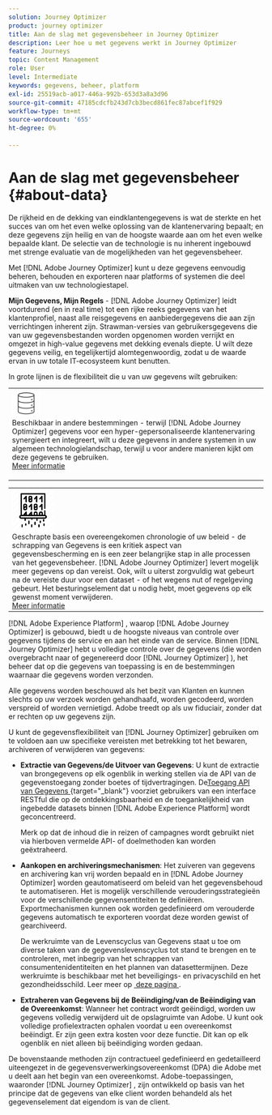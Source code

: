 ```yaml
---
solution: Journey Optimizer
product: journey optimizer
title: Aan de slag met gegevensbeheer in Journey Optimizer
description: Leer hoe u met gegevens werkt in Journey Optimizer
feature: Journeys
topic: Content Management
role: User
level: Intermediate
keywords: gegevens, beheer, platform
exl-id: 25519acb-a017-446a-992b-653d3a8a3d96
source-git-commit: 47185cdcfb243d7cb3becd861fec87abcef1f929
workflow-type: tm+mt
source-wordcount: '655'
ht-degree: 0%

---
```


# Aan de slag met gegevensbeheer {#about-data}

De rijkheid en de dekking van eindklantengegevens is wat de sterkte en het succes van om het even welke oplossing van de klantenervaring bepaalt; en deze gegevens zijn heilig en van de hoogste waarde aan om het even welke bepaalde klant. De selectie van de technologie is nu inherent ingebouwd met strenge evaluatie van de mogelijkheden van het gegevensbeheer.

Met [!DNL Adobe Journey Optimizer] kunt u deze gegevens eenvoudig beheren, behouden en exporteren naar platforms of systemen die deel uitmaken van uw technologiestapel.

**Mijn Gegevens, Mijn Regels** - [!DNL Adobe Journey Optimizer] leidt voortdurend (en in real time) tot een rijke reeks gegevens van het klantenprofiel, naast alle reisgegevens en aanbiedergegevens die aan zijn verrichtingen inherent zijn. Strawman-versies van gebruikersgegevens die van uw gegevensbestanden worden opgenomen worden verrijkt en omgezet in high-value gegevens met dekking evenals diepte. U wilt deze gegevens veilig, en tegelijkertijd alomtegenwoordig, zodat u de waarde ervan in uw totale IT-ecosysteem kunt benutten.

In grote lijnen is de flexibiliteit die u van uw gegevens wilt gebruiken:


<table style="table-layout:fixed">
<tr style="border: 0;">
  <td>
    <div><img alt="bestemmingen" src="assets/do-not-localize/dest.png" /> 
    <br> Beschikbaar in andere bestemmingen - terwijl [!DNL Adobe Journey Optimizer] gegevens voor een hyper-gepersonaliseerde klantenervaring synergieert en integreert, wilt u deze gegevens in andere systemen in uw algemeen technologielandschap, terwijl u voor andere manieren kijkt om deze gegevens te gebruiken.
    <div>
     <a href="../integrations/ajo-integrations.md">Meer informatie</a></div>
    </div>
    <br>
  </td>
</tr>
</table>

<!--td>
    <div><img alt="retention" src="assets/do-not-localize/retention.png" />  
    <br>Retained for a stipulated duration – Industry or regional regulations (such as GDPR or CCPA) or internal data governance policies stipulate how long or how short a duration, data needs to be maintained or archived in Adobe Experience Platform Data Lake. <a href="../privacy/get-started-privacy.md">Learn more</a></div>
  </td>
</tr>
<tr style="border: 0;"-->
<table style="table-layout:fixed">
<tr style="border: 0;">
  <td>
    <div><img alt="beleid" src="assets/do-not-localize/policy.png" /> 
    <br> Geschrapte basis een overeengekomen chronologie of uw beleid - de schrapping van Gegevens is een kritiek aspect van gegevensbescherming en is een zeer belangrijke stap in alle processen van het gegevensbeheer. [!DNL Adobe Journey Optimizer] levert mogelijk meer gegevens op dan vereist. Ook, wilt u uiterst zorgvuldig wat gebeurt na de vereiste duur voor een dataset - of het wegens nut of regelgeving gebeurt. Het besturingselement dat u nodig hebt, moet gegevens op elk gewenst moment verwijderen. 
    </div>
      <div>
     <a href="../privacy/data-hygiene.md">Meer informatie</a></div>
    </div>
  </td>
</tr>
</table>

[!DNL Adobe Experience Platform] , waarop [!DNL Adobe Journey Optimizer] is gebouwd, biedt u de hoogste niveaus van controle over gegevens tijdens de service en aan het einde van de service. Binnen [!DNL Journey Optimizer] hebt u volledige controle over de gegevens (die worden overgebracht naar of gegenereerd door [!DNL Journey Optimizer] ), het beheer dat op die gegevens van toepassing is en de bestemmingen waarnaar die gegevens worden verzonden.

Alle gegevens worden beschouwd als het bezit van Klanten en kunnen slechts op uw verzoek worden gehandhaafd, worden gecodeerd, worden verspreid of worden vernietigd. Adobe treedt op als uw fiduciair, zonder dat er rechten op uw gegevens zijn.

U kunt de gegevensflexibiliteit van [!DNL Journey Optimizer] gebruiken om te voldoen aan uw specifieke vereisten met betrekking tot het bewaren, archiveren of verwijderen van gegevens:

* **Extractie van Gegevens/de Uitvoer van Gegevens**: U kunt de extractie van brongegevens op elk ogenblik in werking stellen via de API van de gegevenstoegang zonder boetes of tijdvertragingen. De [&#x200B; Toegang API van Gegevens &#x200B;](https://experienceleague.adobe.com/docs/experience-platform/data-access/api.html?lang=nl-NL){target="_blank"}  voorziet gebruikers van een interface RESTful die op de ontdekkingsbaarheid en de toegankelijkheid van ingebedde datasets binnen [!DNL Adobe Experience Platform] wordt geconcentreerd. <!--In the future (on roadmap), you can use file-based destinations to export and migrate log data from Adobe Journey Optimizer. -->

  Merk op dat de inhoud die in reizen of campagnes wordt gebruikt niet via hierboven vermelde API- of doelmethoden kan worden geëxtraheerd.

<!--
* **Profile Service Data Retention**: For Behavioral and Time series data appended to any Profile, you may choose to use Journey Optimizer's default setting of retaining this data for up to 91 days from the date of its addition to a Profile, or until an alternative time-period selected by the you. The time that Adobe keeps this data varies from contract to contract, and is outlined in an organization's data retention policy.

  Learn more about Experience Event expirations in [Adobe Experience Platform documentation](https://experienceleague.adobe.com/docs/experience-platform/profile/event-expirations.html?lang=nl-NL){target="_blank"}.
-->

* **Aankopen en archiveringsmechanismen**: Het zuiveren van gegevens en archivering kan vrij worden bepaald en in [!DNL Adobe Journey Optimizer] worden geautomatiseerd om beleid van het gegevensbehoud te automatiseren. Het is mogelijk verschillende verouderingsstrategieën voor de verschillende gegevensentiteiten te definiëren. Exportmechanismen kunnen ook worden gedefinieerd om verouderde gegevens automatisch te exporteren voordat deze worden gewist of gearchiveerd.

  De werkruimte van de Levenscyclus van Gegevens staat u toe om diverse taken van de gegevenslevenscyclus tot stand te brengen en te controleren, met inbegrip van het schrappen van consumentenidentiteiten en het plannen van datasettermijnen. Deze werkruimte is beschikbaar met het beveiligings- en privacyschild en het gezondheidsschild. Leer meer op [&#x200B; deze pagina &#x200B;](../privacy/data-hygiene.md).

<!--
* **Data Lake and Deletions**: Customer Data stored in the Data Lake can be retained by Journey Optimizer:
    
    * for 7 days to facilitate the onboarding of Customer Data into the Profile Services, after which it may be permanently deleted, or
    * until chosen to be deleted by you

-->

* **Extraheren van Gegevens bij de Beëindiging/van de Beëindiging van de Overeenkomst**: Wanneer het contract wordt geëindigd, worden uw gegevens volledig verwijderd uit de opslagruimte van Adobe. U kunt ook volledige profielextracten ophalen voordat u een overeenkomst beëindigt. Er zijn geen extra kosten voor deze functie. Dit kan op elk ogenblik en niet alleen bij beëindiging worden gedaan.

De bovenstaande methoden zijn contractueel gedefinieerd en gedetailleerd uiteengezet in de gegevensverwerkingsovereenkomst (DPA) die Adobe met u deelt aan het begin van een overeenkomst. Adobe-toepassingen, waaronder [!DNL Journey Optimizer] , zijn ontwikkeld op basis van het principe dat de gegevens van elke client worden behandeld als het gegevenselement dat eigendom is van de client.
